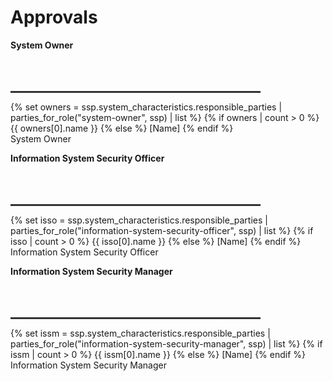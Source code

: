 
# Approvals

**System Owner**
<br>
<br>
<br>
<br>
<div style="width:400px"><hr style="border-top:solid 2px #333 !important;color:#333;background-color:#333;" /></div>
{% set owners = ssp.system_characteristics.responsible_parties | parties_for_role("system-owner", ssp) | list %}
{% if owners | count > 0 %}
{{ owners[0].name }}
{% else %}
[Name]
{% endif %}
<br>
System Owner

**Information System Security Officer**
<br>
<br>
<br>
<br>
<div style="width:400px"><hr style="border-top:solid 2px #333 !important;color:#333;background-color:#333;" /></div>
{% set isso = ssp.system_characteristics.responsible_parties | parties_for_role("information-system-security-officer", ssp) | list %}
{% if isso | count > 0 %}
{{ isso[0].name }}
{% else %}
[Name]
{% endif %}
<br>
Information System Security Officer

**Information System Security Manager**
<br>
<br>
<br>
<br>
<div style="width:400px"><hr style="border-top:solid 2px #333 !important;color:#333;background-color:#333;" /></div>
{% set issm = ssp.system_characteristics.responsible_parties | parties_for_role("information-system-security-manager", ssp) | list %}
{% if issm | count > 0 %}
{{ issm[0].name }}
{% else %}
[Name]
{% endif %}
<br>
Information System Security Manager

<div class="pagebreak"></div>
